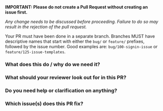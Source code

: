**IMPORTANT: Please do not create a Pull Request without creating an issue first.**

*Any change needs to be discussed before proceeding. Failure to do so may result in the rejection of the pull request.*

Your PR must have been done in a separate branch. Branches MUST have descriptive names that start with either the `bug/` or `feature/` prefixes, followed by the issue number. Good examples are: `bug/100-signin-issue` or `feature/125-issue-templates`.

<!--
Work-in-progress PRs are welcome as a way to get early feedback - just prefix
the title with [WIP].

Add the change in the changelog (except for test changes and docs updates).
Please edit CHANGELOG.md and add the change under the appropriate category (NEW
FEATURES, IMPROVEMENTS & BUG FIXES) along with the PR number.
-->

### What does this do / why do we need it?

### What should your reviewer look out for in this PR?

### Do you need help or clarification on anything?

### Which issue(s) does this PR fix?

<!--

fixes #
fixes #

-->
